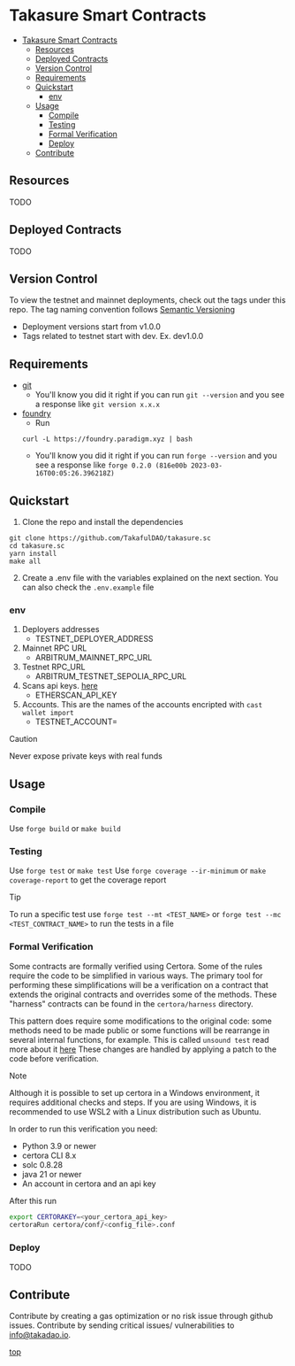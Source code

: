 # Takasure Smart Contracts 

- [Takasure Smart Contracts](#takasure-smart-contracts)
  - [Resources](#resources)
  - [Deployed Contracts](#deployed-contracts)
  - [Version Control](#version-control)
  - [Requirements](#requirements)
  - [Quickstart](#quickstart)
    - [env](#env)
  - [Usage](#usage)
    - [Compile](#compile)
    - [Testing](#testing)
    - [Formal Verification](#formal-verification)
    - [Deploy](#deploy)
  - [Contribute](#contribute)
     
## Resources 
TODO

## Deployed Contracts
TODO

## Version Control 
To view the testnet and mainnet deployments, check out the tags under this repo. The tag naming convention follows [Semantic Versioning](https://semver.org/)
* Deployment versions start from v1.0.0
* Tags related to testnet start with dev. Ex. dev1.0.0
  
## Requirements

- [git](https://git-scm.com/book/en/v2/Getting-Started-Installing-Git)
  - You'll know you did it right if you can run `git --version` and you see a response like `git version x.x.x`
- [foundry](https://getfoundry.sh/)
  - Run
  ```
  curl -L https://foundry.paradigm.xyz | bash
  ```
  - You'll know you did it right if you can run `forge --version` and you see a response like `forge 0.2.0 (816e00b 2023-03-16T00:05:26.396218Z)`

## Quickstart

1. Clone the repo and install the dependencies

```
git clone https://github.com/TakafulDAO/takasure.sc
cd takasure.sc
yarn install
make all
```

2. Create a .env file with the variables explained on the next section. You can also check the `.env.example` file

### env
1. Deployers addresses
    + TESTNET_DEPLOYER_ADDRESS
2. Mainnet RPC URL
    + ARBITRUM_MAINNET_RPC_URL
3. Testnet RPC_URL
    + ARBITRUM_TESTNET_SEPOLIA_RPC_URL
4. Scans api keys. [here](https://docs.etherscan.io/etherscan-v2/getting-an-api-key)
    + ETHERSCAN_API_KEY
5. Accounts. This are the names of the accounts encripted with `cast wallet import`
    + TESTNET_ACCOUNT=

> [!CAUTION]
> Never expose private keys with real funds

## Usage

### Compile

Use `forge build` or `make build`

### Testing

Use `forge test` or `make test`
Use `forge coverage --ir-minimum` or `make coverage-report` to get the coverage report

> [!TIP]
> To run a specific test use `forge test --mt <TEST_NAME>` or `forge test --mc <TEST_CONTRACT_NAME>` to run the tests in a file

### Formal Verification

Some contracts are formally verified using Certora. Some of the rules require the code to be simplified in various ways. The primary tool for performing these simplifications will be a verification on a contract that extends the original contracts and overrides some of the methods. These "harness" contracts can be found in the `certora/harness` directory.

This pattern does require some modifications to the original code: some methods need to be made public or some functions will be rearrange in several internal functions, for example. This is called `unsound test` read more about it [here](https://docs.certora.com/en/latest/docs/user-guide/glossary.html#term-unsound) These changes are handled by applying a patch to the code before verification.

>[!NOTE]
> Although it is possible to set up certora in  a Windows environment, it requires additional checks and steps. If you are using Windows, it is recommended to use WSL2 with a Linux distribution such as Ubuntu.

In order to run this verification you need:
- Python 3.9 or newer
- certora CLI 8.x
- solc 0.8.28
- java 21 or newer
- An account in certora and an api key

After this run

```bash
export CERTORAKEY=<your_certora_api_key>
certoraRun certora/conf/<config_file>.conf
``` 

### Deploy
TODO

## Contribute 
Contribute by creating a gas optimization or no risk issue through github issues. 
Contribute by sending critical issues/ vulnerabilities to info@takadao.io. 

[top](#Takasure-smart-contracts)


